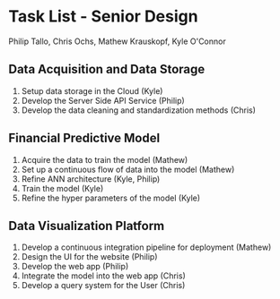 # Task List - Senior Design

Philip Tallo, Chris Ochs, Mathew Krauskopf, Kyle O'Connor



## Data Acquisition and Data Storage

1. Setup data storage in the Cloud (Kyle)
2. Develop the Server Side API Service (Philip)
3. Develop the data cleaning and standardization methods (Chris)



## Financial Predictive Model

1. Acquire the data to train the model (Mathew)
2. Set up a continuous flow of data into the model (Mathew)
3. Refine ANN architecture (Kyle, Philip)
4. Train the model (Kyle)
5. Refine the hyper parameters of the model (Kyle)



## Data Visualization Platform

1. Develop a continuous integration pipeline for deployment (Mathew)
2. Design the UI for the website (Philip)
3. Develop the web app (Philip)
4. Integrate the model into the web app (Chris)
5. Develop a query system for the User (Chris)